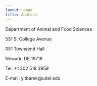 ```yaml
---
layout: page
title: Address
---
```

<p>Department of Animal and Food Sciences<br>
<p>531 S. College Avenue<br>
<p>051 Townsend Hall<br>
<p>Newark, DE 19716<br>
<p>Tel: +1 302 518 3959<br>
<p>E-mail: yitbarek@udel.edu<br>
